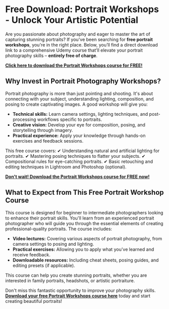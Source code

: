 # Free Download: Portrait Workshops - Unlock Your Artistic Potential

Are you passionate about photography and eager to master the art of capturing stunning portraits? If you've been searching for **free portrait workshops**, you're in the right place. Below, you’ll find a direct download link to a comprehensive Udemy course that’ll elevate your portrait photography skills – **entirely free of charge**.

[**Click here to download the Portrait Workshops course for FREE!**](https://udemywork.com/portrait-workshops)

## Why Invest in Portrait Photography Workshops?

Portrait photography is more than just pointing and shooting. It's about connecting with your subject, understanding lighting, composition, and posing to create captivating images. A good workshop will give you:

*   **Technical skills:** Learn camera settings, lighting techniques, and post-processing workflows specific to portraits.
*   **Creative vision:** Develop your eye for composition, posing, and storytelling through imagery.
*   **Practical experience:** Apply your knowledge through hands-on exercises and feedback sessions.

This free course covers:
✔ Understanding natural and artificial lighting for portraits.
✔ Mastering posing techniques to flatter your subjects.
✔ Compositional rules for eye-catching portraits.
✔ Basic retouching and editing techniques in Lightroom and Photoshop (optional).

[**Don't wait! Download the Portrait Workshops course for FREE now!**](https://udemywork.com/portrait-workshops)

## What to Expect from This Free Portrait Workshop Course

This course is designed for beginner to intermediate photographers looking to enhance their portrait skills. You'll learn from an experienced portrait photographer who will guide you through the essential elements of creating professional-quality portraits. The course includes:

*   **Video lectures:** Covering various aspects of portrait photography, from camera settings to posing and lighting.
*   **Practical exercises:** Allowing you to apply what you've learned and receive feedback.
*   **Downloadable resources:** Including cheat sheets, posing guides, and editing presets (if applicable).

This course can help you create stunning portraits, whether you are interested in family portraits, headshots, or artistic portraiture.

Don't miss this fantastic opportunity to improve your photography skills. **[Download your free Portrait Workshops course here](https://udemywork.com/portrait-workshops)** today and start creating beautiful portraits!
